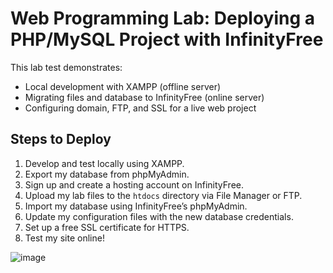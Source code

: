 # Web Programming Lab: Deploying a PHP/MySQL Project with InfinityFree

This lab test demonstrates:
- Local development with XAMPP (offline server)
- Migrating files and database to InfinityFree (online server)
- Configuring domain, FTP, and SSL for a live web project

## Steps to Deploy

1. Develop and test locally using XAMPP.
2. Export my database from phpMyAdmin.
3. Sign up and create a hosting account on InfinityFree.
4. Upload my lab files to the `htdocs` directory via File Manager or FTP.
5. Import my database using InfinityFree’s phpMyAdmin.
6. Update my configuration files with the new database credentials.
7. Set up a free SSL certificate for HTTPS.
8. Test my site online!

![image](https://github.com/user-attachments/assets/2051dfc7-2e33-4d3f-9641-8aa18be81951)
